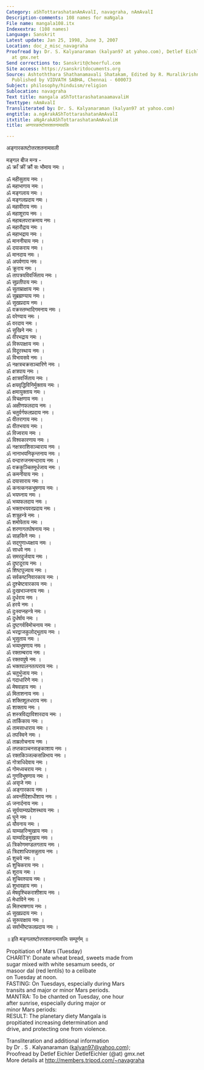 ```yaml
---
Category: aShTottarashatanAmAvalI, navagraha, nAmAvalI
Description-comments: 108 names for maNgala
File name: mangala108.itx
Indexextra: (108 names)
Language: Sanskrit
Latest update: Jan 25, 1998, June 3, 2007
Location: doc_z_misc_navagraha
Proofread by: Dr. S. Kalyanaraman (kalyan97 at yahoo.com), Detlef Eichler DetlefEichler
  at gmx.net
Send corrections to: Sanskrit@cheerful.com
Site access: https://sanskritdocuments.org
Source: Ashtoththara Shathanamavali Shatakam, Edited by R. Muralikrishna Srowthigal,
  Published by VIDVATH SABHA, Chennai - 600073
Subject: philosophy/hinduism/religion
Sublocation: navagraha
Text title: mangala aShTottarashatanaamavaliH
Texttype: nAmAvalI
Transliterated by: Dr. S. Kalyanaraman (kalyan97 at yahoo.com)
engtitle: a.ngArakAShTottarashatanAmAvalI
itxtitle: aNgArakAShTottarashatanAmAvaliH
title: अण्गारकाष्टोत्तरशतनामावलिः

---
```

  
 अङ्गारकाष्टोत्तरशतनामावली   
  
मङ्गल बीज मन्त्र -  
ॐ क्राँ क्रीं क्रौं सः भौमाय नमः ।  
  
ॐ महीसुताय नमः ।  
ॐ महाभागाय नमः ।  
ॐ मङ्गलाय नमः ।  
ॐ मङ्गलप्रदाय नमः ।  
ॐ महावीराय नमः ।  
ॐ महाशूराय नमः ।  
ॐ महाबलपराक्रमाय नमः ।  
ॐ महारौद्राय नमः ।  
ॐ महाभद्राय नमः ।  
ॐ माननीयाय नमः ।  
ॐ दयाकराय नमः ।  
ॐ मानदाय नमः ।  
ॐ अपर्वणाय नमः ।  
ॐ क्रूराय नमः ।  
ॐ तापत्रयविवर्जिताय नमः ।  
ॐ सुप्रतीपाय नमः ।  
ॐ सुताम्राक्षाय नमः ।  
ॐ सुब्रह्मण्याय नमः ।  
ॐ सुखप्रदाय नमः ।  
ॐ वक्रस्तम्भादिगमनाय नमः ।  
ॐ वरेण्याय नमः ।  
ॐ वरदाय नमः ।  
ॐ सुखिने नमः ।  
ॐ वीरभद्राय नमः ।  
ॐ विरूपाक्षाय नमः ।  
ॐ विदूरस्थाय नमः ।  
ॐ विभावसवे नमः ।  
ॐ नक्षत्रचक्रसञ्चारिणे नमः ।  
ॐ क्षत्रपाय नमः ।  
ॐ क्षात्रवर्जिताय नमः ।  
ॐ क्षयवृद्धिविनिर्मुक्ताय नमः ।  
ॐ क्षमायुक्ताय नमः ।  
ॐ विचक्षणाय नमः ।  
ॐ अक्षीणफलदाय नमः ।  
ॐ चतुर्वर्गफलप्रदाय नमः ।  
ॐ वीतरागाय नमः ।  
ॐ वीतभयाय नमः ।  
ॐ विज्वराय नमः ।  
ॐ विश्वकारणाय नमः ।  
ॐ नक्षत्रराशिसञ्चाराय नमः ।  
ॐ नानाभयनिकृन्तनाय नमः ।  
ॐ वन्दारुजनमन्दाराय नमः ।  
ॐ वक्रकुञ्चितमूर्धजाय नमः ।  
ॐ कमनीयाय नमः ।  
ॐ दयासाराय नमः ।  
ॐ कनत्कनकभूषणाय नमः ।  
ॐ भयघ्नाय नमः ।  
ॐ भव्यफलदाय नमः ।  
ॐ भक्ताभयवरप्रदाय नमः ।  
ॐ शत्रुहन्त्रे नमः ।  
ॐ शमोपेताय नमः ।  
ॐ शरणागतपोषनाय नमः ।  
ॐ साहसिने नमः ।  
ॐ सद्गुणाध्यक्षाय नमः ।  
ॐ साधवे नमः ।  
ॐ समरदुर्जयाय नमः ।  
ॐ दुष्टदूराय नमः ।  
ॐ शिष्टपूज्याय नमः ।  
ॐ सर्वकष्टनिवारकाय नमः ।  
ॐ दुश्चेष्टवारकाय नमः ।  
ॐ दुःखभञ्जनाय नमः ।  
ॐ दुर्धराय नमः ।  
ॐ हरये नमः ।  
ॐ दुःस्वप्नहन्त्रे नमः ।  
ॐ दुर्धर्षाय नमः ।  
ॐ दुष्टगर्वविमोचनाय नमः ।  
ॐ भरद्वाजकुलोद्भूताय नमः ।  
ॐ भूसुताय नमः ।  
ॐ भव्यभूषणाय नमः ।  
ॐ रक्ताम्बराय नमः ।  
ॐ रक्तवपुषे नमः ।  
ॐ भक्तपालनतत्पराय नमः ।  
ॐ चतुर्भुजाय नमः ।  
ॐ गदाधारिणे नमः ।  
ॐ मेषवाहाय नमः ।  
ॐ मिताशनाय नमः ।  
ॐ शक्तिशूलधराय नमः ।  
ॐ शाक्ताय नमः ।  
ॐ शस्त्रविद्याविशारदाय नमः ।  
ॐ तार्किकाय नमः ।  
ॐ तामसाधाराय नमः ।  
ॐ तपस्विने नमः ।  
ॐ ताम्रलोचनाय नमः ।  
ॐ तप्तकाञ्चनसङ्काशाय नमः ।  
ॐ रक्तकिञ्जल्कसन्निभाय नमः ।  
ॐ गोत्राधिदेवाय नमः ।  
ॐ गोमध्यचराय नमः ।  
ॐ गुणविभूषणाय नमः ।  
ॐ असृजे नमः ।  
ॐ अङ्गारकाय नमः ।  
ॐ अवन्तीदेशाधीशाय नमः ।  
ॐ जनार्दनाय नमः ।  
ॐ सूर्ययाम्यप्रदेशस्थाय नमः ।  
ॐ घुने नमः ।  
ॐ यौवनाय नमः ।  
ॐ याम्यहरिन्मुखाय नमः ।  
ॐ याम्यदिङ्मुखाय नमः ।  
ॐ त्रिकोणमण्डलगताय नमः ।  
ॐ त्रिदशाधिपसन्नुताय नमः ।  
ॐ शुचये नमः ।  
ॐ शुचिकराय नमः ।  
ॐ शूराय नमः ।  
ॐ शुचिवश्याय नमः ।  
ॐ शुभावहाय नमः ।  
ॐ मेषवृश्चिकराशीशाय नमः ।  
ॐ मेधाविने नमः ।  
ॐ मितभाषणाय नमः ।  
ॐ सुखप्रदाय नमः ।  
ॐ सुरूपाक्षाय नमः ।  
ॐ सर्वाभीष्टफलप्रदाय नमः ।  
  
॥ इति मङ्गलाष्टोत्तरशतनामावलिः सम्पूर्णम् ॥  
  
  
  
Propitiation of Mars (Tuesday)  
CHARITY: Donate wheat bread, sweets made from  
sugar mixed with white sesamum seeds, or  
masoor dal (red lentils) to a celibate  
on Tuesday at noon.  
FASTING: On Tuesdays, especially during Mars  
transits and major or minor Mars periods.  
MANTRA: To be chanted on Tuesday, one hour  
after sunrise, especially during major or  
minor Mars periods:    
RESULT: The planetary diety Mangala is  
propitiated increasing determination and  
drive, and protecting one from violence.  
  
Transliteration and additional information  
by Dr . S . Kalyanaraman (kalyan97@yahoo.com);  
Proofread by Detlef Eichler DetlefEichler (@at) gmx.net  
More details at http://members.tripod.com/~navagraha  
  

